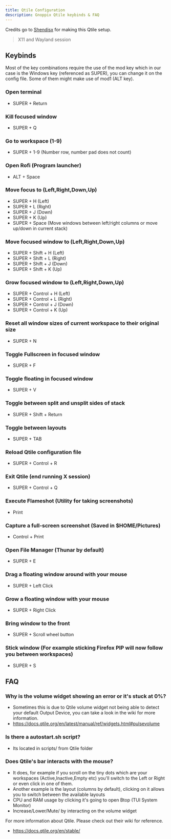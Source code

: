 ```yaml
---
title: Qtile Configuration
description: Gnoppix Qtile keybinds & FAQ
---
```


Credits go to [Shendisx](<https://github.com/Shendisx>) for making this Qtile setup.

> X11 and Wayland session

## Keybinds

Most of the key combinations require the use of the mod key which in our case is the Windows key (referenced as SUPER), you can change it on the config file.
Some of them might make use of mod1 (ALT key).

### Open terminal

* SUPER + Return

### Kill focused window

* SUPER + Q

### Go to workspace (1-9)

* SUPER + 1-9 (Number row, number pad does not count)

### Open Rofi (Program launcher)

* ALT + Space

### Move focus to (Left,Right,Down,Up)

* SUPER + H (Left)
* SUPER + L (Right)
* SUPER + J (Down)
* SUPER + K (Up)
* SUPER + Space (Move windows between left/right columns or move up/down in current stack)

### Move focused window to (Left,Right,Down,Up)

* SUPER + Shift + H (Left)
* SUPER + Shift + L (Right)
* SUPER + Shift + J (Down)
* SUPER + Shift + K (Up)

### Grow focused window to (Left,Right,Down,Up)

* SUPER + Control + H (Left)
* SUPER + Control + L (Right)
* SUPER + Control + J (Down)
* SUPER + Control + K (Up)

### Reset all window sizes of current workspace to their original size

* SUPER + N

### Toggle Fullscreen in focused window

* SUPER + F

### Toggle floating in focused window

* SUPER + V

### Toggle between split and unsplit sides of stack

* SUPER + Shift + Return

### Toggle between layouts

* SUPER + TAB

### Reload Qtile configuration file

* SUPER + Control + R

### Exit Qtile (end running X session)

* SUPER + Control + Q

### Execute Flameshot (Utility for taking screenshots)

* Print

### Capture a full-screen screenshot (Saved in $HOME/Pictures)

* Control + Print

### Open File Manager (Thunar by default)

* SUPER + E

### Drag a floating window around with your mouse

* SUPER + Left Click

### Grow a floating window with your mouse

* SUPER + Right Click

### Bring window to the front

* SUPER + Scroll wheel button

### Stick window (For example sticking Firefox PIP will now follow you between workspaces)

* SUPER + S

## FAQ

### Why is the volume widget showing an error or it's stuck at 0%?

* Sometimes this is due to Qtile volume widget not being able to detect your default Output Device, you can take a look in the wiki for more information.
* <https://docs.qtile.org/en/latest/manual/ref/widgets.html#pulsevolume>

### Is there a autostart.sh script?

* Its located in scripts/ from Qtile folder

### Does Qtile's bar interacts with the mouse?

* It does, for example if you scroll on the tiny dots which are your workspaces (Active,Inactive,Empty etc) you'll switch to the Left or Right or even click in one of them.
* Another example is the layout (columns by default), clicking on it allows you to switch between the available layouts
* CPU and RAM usage by clicking it's going to open Btop (TUI System Monitor)
* Increase/Lower/Mute/ by interacting on the volume widget

For more information about Qtile. Please check out their wiki for reference.

* <https://docs.qtile.org/en/stable/>
